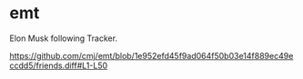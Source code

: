 # emt
Elon Musk following Tracker.

https://github.com/cmj/emt/blob/1e952efd45f9ad064f50b03e14f889ec49eccdd5/friends.diff#L1-L50
